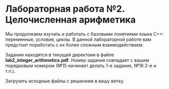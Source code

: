 # Лабораторная работа №2. Целочисленная арифметика

Мы продолжаем изучать и работать с базовыми понятиями языка C++: переменные, условия, циклы. В данной лабораторной работе вам предстоит поработать с их более сложным взаимодействием.

Задания находятся в текущей директоии в файле **lab2_integer_arithmetics.pdf**. Номер задания совпадает с вашим порядковым номером (№15 начинает делать 1-е задание, №16 2-е и т.п.).

Загрузить исходные файлы с решением в вашу ветку.